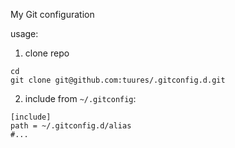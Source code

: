 My Git configuration

usage:

1) clone repo
```
cd
git clone git@github.com:tuures/.gitconfig.d.git
```

2) include from `~/.gitconfig`:
```
[include]
path = ~/.gitconfig.d/alias
#...
```
